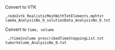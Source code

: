 Convert to VTK

```
./ode2vtk RealisticMeshWithTetElements.mphtxt lamda_AnalysisNo_0_solutionData_AnalysisNo_0.txt
```

Convert to `time, volume`

```
 ./time2volume prescribedTimeSteppingList.txt tumorVolume_AnalysisNo_0.txt
```
